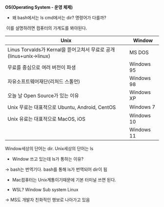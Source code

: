 

**OS(Operating System - 운영 체제)**

- 왜 bash에서는 ls cmd에서는 dir? 명령어가 다를까?

​		이를 설명하려면 컴퓨터의 가계도를 봐야된다.

| Unix                                                         | Window     |
| ------------------------------------------------------------ | ---------- |
| Linus Torvalds가 Kernal을 뜯어고쳐서 무료로 공개(linus+unix->linux) | MS DOS     |
| 무료를 중심으로 여러 버전이 파생                             | Windows 95 |
| 자유소프트웨어재단(리처드 스톨먼)                            | Windows 98 |
| 오늘 날 Open Source가 있는 이유                              | Windows XP |
| Unix 무료는 대표적으로 Ubuntu, Android, CentOS               | Windows 7  |
| Unix 유료는 대표적으로 MacOS, iOS                            | Windows 10 |
|                                                              | Windows 11 |

Window세상의 단어는 dir. Unix세상의 단어는 ls



- Window 쓰고 있는데 ls가 통하는 이유?

-> bash는 번역기다. bash를 통해 ls가 번역되어 dir이 됨

- Mac컴퓨터는 Unix계통이기때문에 기본 터미널 쓰면 된다.



- WSL? Window Sub system Linux

-> MS도 개발자 친화적인 행보로 나아가고 있음